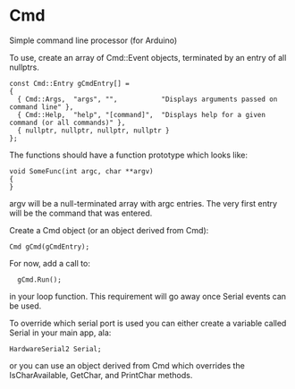 Cmd
===

Simple command line processor (for Arduino)

To use, create an array of Cmd::Event objects, terminated by an entry of all
nullptrs.
```
const Cmd::Entry gCmdEntry[] =
{
  { Cmd::Args,  "args", "",           "Displays arguments passed on command line" },
  { Cmd::Help,  "help", "[command]",  "Displays help for a given command (or all commands)" },
  { nullptr, nullptr, nullptr, nullptr }
};
```
The functions should have a function prototype which looks like:
```
void SomeFunc(int argc, char **argv)
{
}
```
argv will be a null-terminated array with argc entries. The very first entry
will be the command that was entered.

Create a Cmd object (or an object derived from Cmd):

```
Cmd gCmd(gCmdEntry);
```

For now, add a call to:
```
  gCmd.Run();
```
in your loop function. This requirement will go away once Serial events can be
used.

To override which serial port is used you can either create a variable called
Serial in your main app, ala:
```
HardwareSerial2 Serial;
```
or you can use an object derived from Cmd which overrides the IsCharAvailable,
GetChar, and PrintChar methods.
